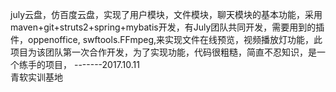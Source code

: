 july云盘，仿百度云盘，实现了用户模块，文件模块，聊天模块的基本功能，采用maven+git+struts2+spring+mybatis开发，有July团队共同开发，需要用到的插件，oppenoffice,
swftools.FFmpeg,来实现文件在线预览，视频播放灯功能，此项目为该团队第一次合作开发，为了实现功能，代码很粗糙，简直不忍知识，是一个练手的项目，
                                                                                    -------2017.10.11  
                                                                                           青软实训基地

